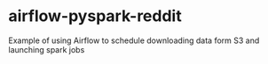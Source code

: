# airflow-pyspark-reddit

Example of using Airflow to schedule downloading data form S3 and launching spark jobs
